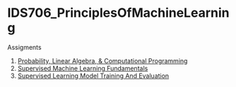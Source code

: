 # IDS706_PrinciplesOfMachineLearning

Assigments
1. [Probability, Linear Algebra, & Computational Programming](https://github.com/BarbaraPFloresRios/IDS705_PrinciplesOfMachineLearning/blob/main/Assignment_1_Probability_LinearAlgebra_ComputationalProgramming/Assignment_1.ipynb)
2. [Supervised Machine Learning Fundamentals](https://github.com/BarbaraPFloresRios/IDS705_PrinciplesOfMachineLearning/blob/main/Assignment_2_SupervisedMachineLearningFundamentals/Assignment_2.ipynb)
3. [Supervised Learning Model Training And Evaluation](https://github.com/BarbaraPFloresRios/IDS705_PrinciplesOfMachineLearning/blob/main/Assignment_3_SupervisedLearning_ModelTrainingAndEvaluation/Assignment_3.ipynb)
